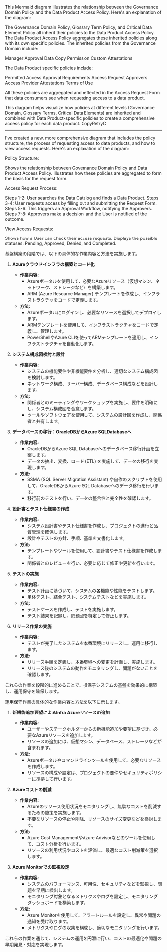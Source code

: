 This Mermaid diagram illustrates the relationship between the Governance Domain Policy and the Data Product Access Policy. Here's an explanation of the diagram:

The Governance Domain Policy, Glossary Term Policy, and Critical Data Element Policy all inherit their policies to the Data Product Access Policy.
The Data Product Access Policy aggregates these inherited policies along with its own specific policies.
The inherited policies from the Governance Domain include:

Manager Approval
Data Copy Permission
Custom Attestations


The Data Product specific policies include:

Permitted Access
Approval Requirements
Access Request Approvers
Access Provider
Attestations
Terms of Use


All these policies are aggregated and reflected in the Access Request Form that data consumers see when requesting access to a data product.

This diagram helps visualize how policies at different levels (Governance Domain, Glossary Terms, Critical Data Elements) are inherited and combined with Data Product-specific policies to create a comprehensive access policy for each data product. CopyRetryC

-----
I've created a new, more comprehensive diagram that includes the policy structure, the process of requesting access to data products, and how to view access requests. Here's an explanation of the diagram:

Policy Structure:

Shows the relationship between Governance Domain Policy and Data Product Access Policy.
Illustrates how these policies are aggregated to form the basis for the request form.


Access Request Process:

Steps 1-2: User searches the Data Catalog and finds a Data Product.
Steps 3-4: User requests access by filling out and submitting the Request Form.
Steps 5-6: This triggers an Approval Workflow, notifying the Approvers.
Steps 7-8: Approvers make a decision, and the User is notified of the outcome.


View Access Requests:

Shows how a User can check their access requests.
Displays the possible statuses: Pending, Approved, Denied, and Completed.



基盤構築の段階では、以下の具体的な作業内容と方法を実施します。

1. **Azureクラウドインフラの構築とコード化**
   - **作業内容:**
     - Azureポータルを使用して、必要なAzureリソース（仮想マシン、ネットワーク、ストレージなど）を構築します。
     - ARM (Azure Resource Manager) テンプレートを作成し、インフラストラクチャをコードで定義します。
   - **方法:**
     - Azureポータルにログインし、必要なリソースを選択してデプロイします。
     - ARMテンプレートを使用して、インフラストラクチャをコードで定義し、管理します。
     - PowerShellやAzure CLIを使ってARMテンプレートを適用し、インフラストラクチャを自動化します。

2. **システム構成図検討と設計**
   - **作業内容:**
     - システムの機能要件や非機能要件を分析し、適切なシステム構成図を検討します。
     - ネットワーク構成、サーバー構成、データベース構成などを設計します。
   - **方法:**
     - 関係者とのミーティングやワークショップを実施し、要件を明確にし、システム構成図を合意します。
     - ツールやソフトウェアを使用して、システムの設計図を作成し、関係者と共有します。

3. **データベースの移行：OracleDBからAzure SQLDatabaseへ**
   - **作業内容:**
     - OracleDBからAzure SQL Databaseへのデータベース移行計画を立案します。
     - データの抽出、変換、ロード (ETL) を実施して、データの移行を実現します。
   - **方法:**
     - SSMA (SQL Server Migration Assistant) や自作のスクリプトを使用して、OracleDBからAzure SQL Databaseへのデータ移行を行います。
     - 移行前のテストを行い、データの整合性と完全性を確認します。

4. **設計書とテスト仕様書の作成**
   - **作業内容:**
     - システム設計書やテスト仕様書を作成し、プロジェクトの進行と品質管理を確保します。
     - 設計やテストの方針、手順、基準を文書化します。
   - **方法:**
     - テンプレートやツールを使用して、設計書やテスト仕様書を作成します。
     - 関係者とのレビューを行い、必要に応じて修正や更新を行います。

5. **テストの実施**
   - **作業内容:**
     - テスト計画に基づいて、システムの各機能や性能をテストします。
     - 単体テスト、結合テスト、システムテストなどを実施します。
   - **方法:**
     - テストケースを作成し、テストを実施します。
     - テスト結果を記録し、問題点を特定して修正します。

6. **リリース作業の実施**
   - **作業内容:**
     - テストが完了したシステムを本番環境にリリースし、運用に移行します。
   - **方法:**
     - リリース手順を定義し、本番環境への変更を計画し、実施します。
     - リリース後のシステムの動作をモニタリングし、問題がないことを確認します。

これらの作業を段階的に進めることで、損保子システムの基盤を効果的に構築し、運用保守を確保します。



運用保守作業の具体的な作業内容と方法を以下に示します。

1. **新機能追加要望によるInfra Azureリソースの追加**
   - **作業内容:**
     - ユーザーやステークホルダーからの新機能追加や要望に基づき、必要なAzureリソースを追加します。
     - リソースの追加には、仮想マシン、データベース、ストレージなどが含まれます。
   - **方法:**
     - Azureポータルやコマンドラインツールを使用して、必要なリソースを作成します。
     - リソースの構成や設定は、プロジェクトの要件やセキュリティポリシーに準拠して行います。

2. **Azureコストの削減**
   - **作業内容:**
     - Azureのリソース使用状況をモニタリングし、無駄なコストを削減するための施策を実施します。
     - 不要なリソースの停止や削除、リソースのサイズ変更などを検討します。
   - **方法:**
     - Azure Cost ManagementやAzure Advisorなどのツールを使用して、コスト分析を行います。
     - リソースの利用状況やコストを評価し、最適なコスト削減策を選択します。

3. **Azure Monitorでの監視設定**
   - **作業内容:**
     - システムのパフォーマンス、可用性、セキュリティなどを監視し、問題を早期に検出します。
     - モニタリング対象となるメトリクスやログを設定し、モニタリングダッシュボードを構築します。
   - **方法:**
     - Azure Monitorを使用して、アラートルールを設定し、異常や問題の通知を受け取ります。
     - メトリクスやログの収集を構成し、適切なモニタリングを行います。

これらの作業を通じて、システムの運用を円滑に行い、コストの最適化や問題の早期発見・対応を実現します。

